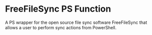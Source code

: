# FreeFileSync PS Function
 A PS wrapper for the open source file sync software FreeFileSync that allows a user to perform sync actions from PowerShell.

